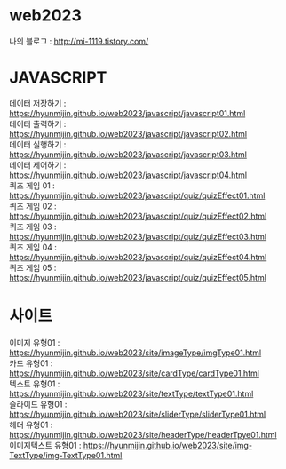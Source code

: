 # web2023

나의 블로그 : http://mi-1119.tistory.com/

# JAVASCRIPT
데이터 저장하기 : https://hyunmijin.github.io/web2023/javascript/javascript01.html   
데이터 출력하기 : https://hyunmijin.github.io/web2023/javascript/javascript02.html   
데이터 실행하기 : https://hyunmijin.github.io/web2023/javascript/javascript03.html   
데이터 제어하기 : https://hyunmijin.github.io/web2023/javascript/javascript04.html   
퀴즈 게임 01 : https://hyunmijin.github.io/web2023/javascript/quiz/quizEffect01.html   
퀴즈 게임 02 : https://hyunmijin.github.io/web2023/javascript/quiz/quizEffect02.html   
퀴즈 게임 03 : https://hyunmijin.github.io/web2023/javascript/quiz/quizEffect03.html   
퀴즈 게임 04 : https://hyunmijin.github.io/web2023/javascript/quiz/quizEffect04.html   
퀴즈 게임 05 : https://hyunmijin.github.io/web2023/javascript/quiz/quizEffect05.html   

# 사이트
이미지 유형01 : https://hyunmijin.github.io/web2023/site/imageType/imgType01.html   
카드 유형01 : https://hyunmijin.github.io/web2023/site/cardType/cardType01.html   
텍스트 유형01 : https://hyunmijin.github.io/web2023/site/textType/textType01.html   
슬라이드 유형01 : https://hyunmijin.github.io/web2023/site/sliderType/sliderType01.html   
헤더 유형01 : https://hyunmijin.github.io/web2023/site/headerType/headerTpye01.html   
이미지텍스트 유형01 : https://hyunmijin.github.io/web2023/site/img-TextType/img-TextType01.html
